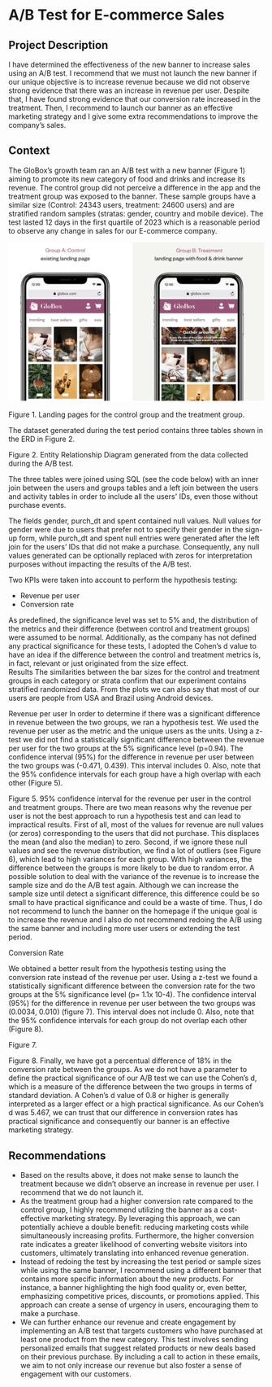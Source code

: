 # A/B Test for E-commerce Sales

## Project Description

I have determined the effectiveness of the new banner to increase sales using an A/B test. I recommend that we must not launch the new banner if our unique objective is to increase revenue because we did not observe strong evidence that there was an increase in revenue per user. Despite that, I have found strong evidence that our conversion rate increased in the treatment. Then, I recommend to launch our banner as an effective marketing strategy and I give some extra recommendations to improve the company’s sales.

## Context 

The GloBox’s growth team ran an A/B test with a new banner (Figure 1) aiming to promote its new category of food and drinks and increase its revenue. The control group did not perceive a difference in the app and the treatment group was exposed to the banner. These sample groups have a similar size (Control: 24343 users, treatment: 24600 users) and are stratified random samples (stratas: gender, country and mobile device). The test lasted 12 days in the first quartile of 2023 which is a reasonable period to observe any change in sales for our E-commerce company.

 <img src="https://github.com/jorgeUnas/A-B-Test-for-E-commerce-Sales/blob/main/A-B%20test%20groups.png" alt="A/B test groups"> 

Figure 1. Landing pages for the control group and the treatment group.

The dataset generated during the test period contains three tables shown in the ERD in Figure 2. 

Figure 2. Entity Relationship Diagram generated from the data collected during the A/B test.

The three tables were joined using SQL (see the code below) with an inner join between the users and groups tables and a left join between the users and activity tables in order to include all the users' IDs, even those without purchase events. 

The fields gender, purch_dt and spent contained null values. Null values for gender were due to users that prefer not to specify their gender in the sign-up form, while purch_dt and spent null entries were generated after the left join for the users’ IDs that did not make a purchase. Consequently, any null values generated can be optionally replaced with zeros for interpretation purposes without impacting the results of the A/B test.

Two KPIs were taken into account to perform the hypothesis testing:
-	Revenue per user 
-	Conversion rate 

As predefined, the significance level was set to 5% and, the distribution of the metrics and their difference (between control and treatment groups) were assumed to be normal. Additionally, as the company has not defined any practical significance for these tests, I adopted the Cohen’s d value to have an idea if the difference between the control and treatment metrics is, in fact, relevant or just originated from the size effect.  
Results
The similarities between the bar sizes for the control and treatment groups in each category or strata confirm that our experiment contains stratified randomized data. From the plots we can also say that most of our users are people from USA and Brazil using Android devices.  


Revenue per user
In order to determine if there was a significant difference in revenue between the two groups, we ran a hypothesis test. We used the revenue per user as the metric and the unique users as the units. 
Using a z-test we did not find a statistically significant difference between the revenue per user for the two groups at the 5% significance level (p=0.94). The confidence interval (95%) for the difference in revenue per user between the two groups was (-0.471, 0.439). This interval includes 0. Also, note that the 95% confidence intervals for each group have a high overlap with each other (Figure 5). 



Figure 5. 95% confidence interval for the revenue per user in the control and treatment groups. 
There are two mean reasons why the revenue per user is not the best approach to run a hypothesis test and can lead to impractical results. First of all, most of the values for revenue are null values (or zeros) corresponding to the users that did not purchase. This displaces the mean (and also the median) to zero. Second, if we ignore these null values and see the revenue distribution, we find a lot of outliers (see Figure 6), which lead to high variances for each group. With high variances, the difference between the groups is more likely to be due to random error. A possible solution to deal with the variance of the revenue is to increase the sample size and do the A/B test again. Although we can increase the sample size until detect a significant difference, this difference could be so small to have practical significance and could be a waste of time. Thus, I do not recommend to lunch the banner on the homepage if the unique goal is to increase the revenue and I also do not recommend redoing the A/B using the same banner and including more user users or extending the test period. 



Conversion Rate

We obtained a better result from the hypothesis testing using the conversion rate instead of the revenue per user. Using a z-test we found a statistically significant difference between the conversion rate for the two groups at the 5% significance level (p= 1.1x 10-4). The confidence interval (95%) for the difference in revenue per user between the two groups was (0.0034, 0.010) (figure 7). This interval does not include 0. Also, note that the 95% confidence intervals for each group do not overlap each other (Figure 8).


Figure 7.

Figure 8. 
Finally, we have got a percentual difference of 18% in the conversion rate between the groups. As we do not have a parameter to define the practical significance of our A/B test we can use the Cohen’s d, which is a measure of the difference between the two groups in terms of standard deviation. A Cohen’s d value of 0.8 or higher is generally interpreted as a larger effect or a high practical significance. As our Cohen’s d was 5.467, we can trust that our difference in conversion rates has practical significance and consequently our banner is an effective marketing strategy. 



## Recommendations
-	Based on the results above, it does not make sense to launch the treatment because we didn’t observe an increase in revenue per user. I recommend that we do not launch it.
-	As the treatment group had a higher conversion rate compared to the control group, I highly recommend utilizing the banner as a cost-effective marketing strategy. By leveraging this approach, we can potentially achieve a double benefit: reducing marketing costs while simultaneously increasing profits. Furthermore, the higher conversion rate indicates a greater likelihood of converting website visitors into customers, ultimately translating into enhanced revenue generation. 
-	Instead of redoing the test by increasing the test period or sample sizes while using the same banner, I recommend using a different banner that contains more specific information about the new products. For instance, a banner highlighting the high food quality or, even better, emphasizing competitive prices, discounts, or promotions applied. This approach can create a sense of urgency in users, encouraging them to make a purchase.
-	We can further enhance our revenue and create engagement by implementing an A/B test that targets customers who have purchased at least one product from the new category. This test involves sending personalized emails that suggest related products or new deals based on their previous purchase. By including a call to action in these emails, we aim to not only increase our revenue but also foster a sense of engagement with our customers.








